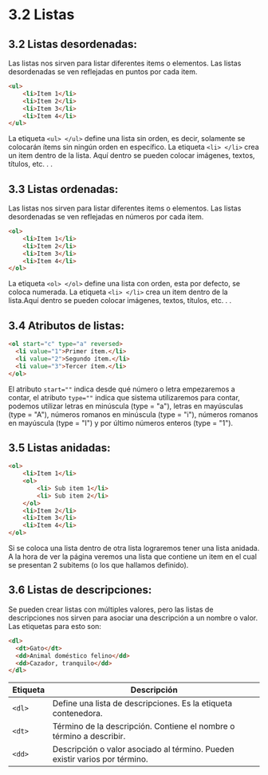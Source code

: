 # **3.2 Listas**

## **3.2 Listas desordenadas**:
Las listas nos sirven para listar diferentes items o elementos. Las listas desordenadas se ven reflejadas en puntos por cada item.

```html
<ul>
    <li>Item 1</li>
    <li>Item 2</li>
    <li>Item 3</li>
    <li>Item 4</li>
</ul>
```
La etiqueta `<ul> </ul>` define una lista sin orden, es decir, solamente se colocarán ítems sin ningún orden en específico. La etiqueta `<li> </li>` crea un item dentro de la lista. Aquí dentro se pueden colocar imágenes, textos, títulos, etc. . .

## **3.3 Listas ordenadas**:
Las listas nos sirven para listar diferentes items o elementos. Las listas desordenadas se ven reflejadas en números por cada item.


```html
<ol>
    <li>Item 1</li>
    <li>Item 2</li>
    <li>Item 3</li>
    <li>Item 4</li>
</ol>
```
La etiqueta `<ol> </ol>` define una lista con orden, esta por defecto, se coloca numerada. La etiqueta `<li> </li>` crea un item dentro de la lista.Aquí dentro se pueden colocar imágenes, textos, títulos, etc. . .

## **3.4 Atributos de listas**:


```html
<ol start="c" type="a" reversed>
  <li value="1">Primer ítem.</li>
  <li value="2">Segundo ítem.</li>
  <li value="3">Tercer ítem.</li>
</ol>
```
El atributo `start=""` indica desde qué número o letra empezaremos a contar, el atributo `type=""` indica que sistema utilizaremos para contar, podemos utilizar letras en minúscula (type = "a"), letras en mayúsculas (type = "A"), números romanos en minúscula (type = "i"), números romanos en mayúscula (type = "I") y por último números enteros (type = "1").

## **3.5 Listas anidadas**:
```html
<ol>
    <li>Item 1</li>
    <ol> 
        <li> Sub item 1</li>
        <li> Sub item 2</li>
    </ol>
    <li>Item 2</li>
    <li>Item 3</li>
    <li>Item 4</li>
</ol>
```
Si se coloca una lista dentro de otra lista lograremos tener una lista anidada. A la hora de ver la página veremos una lista que contiene un item en el cual se presentan 2 subitems (o los que hallamos definido).

## **3.6 Listas de descripciones**:
Se pueden crear listas con múltiples valores, pero las listas de descripciones nos sirven para asociar una descripción a un nombre o valor. Las etiquetas para esto son:

```html
<dl>
  <dt>Gato</dt>
  <dd>Animal doméstico felino</dd>
  <dd>Cazador, tranquilo</dd>
</dl>
``` 

| **Etiqueta** | **Descripción** |
|------|-----------------------------------------------------------------------------|
| `<dl>` | Define una lista de descripciones. Es la etiqueta contenedora.              |
| `<dt>` | Término de la descripción. Contiene el nombre o término a describir.        |
| `<dd>` | Descripción o valor asociado al término. Pueden existir varios por término. |